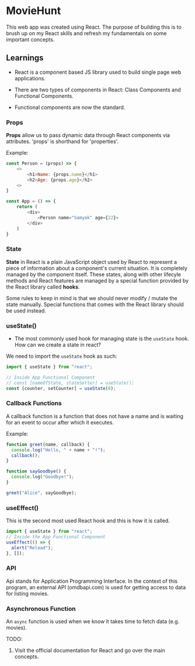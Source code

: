 # MovieHunt

This web app was created using React. The purpose of building this is to brush up on my React skills and refresh my fundamentals on some important concepts.

## Learnings

- React is a component based JS library used to build single page web applications.

- There are two types of components in React: Class Components and Functional Components.

- Functional components are now the standard.

### Props

**Props** allow us to pass dynamic data through React components via attributes. 'props' is shorthand for 'properties'.

Example:

```javascript
const Person = (props) => {
    <>
        <h1>Name: {props.name}</h1>
        <h2>Age: {props.age}</h2>
    <>
}

const App = () => {
    return (
        <div>
            <Person name="Samyak" age={22}>
        </div>
    )
}
```

### State

**State** in React is a plain JavaScript object used by React to represent a piece of information about a component's current situation. It is completely managed by the component itself. These states, along with other lifecyle methods and React features are managed by a special function provided by the React library called **hooks**.

Some rules to keep in mind is that we should never modify / mutate the state manually. Special functions that comes with the React library should be used instead.

### useState()

- The most commonly used hook for managing state is the `useState` hook. How can we create a state in react?

We need to import the `useState` hook as such:

```javascript
import { useState } from "react";

// Inside App Functional Component
// const [nameOfState, stateSetter] = useState();
const [counter, setCounter] = useState(0);
```

### Callback Functions

A callback function is a function that does not have a name and is waiting for an event to occur after which it executes.

Example:

```javascript
function greet(name, callback) {
  console.log("Hello, " + name + "!");
  callback();
}

function sayGoodbye() {
  console.log("Goodbye!");
}

greet("Alice", sayGoodbye);
```

### useEffect()

This is the second most used React hook and this is how it is called.

```javascript
import { useState } from "react";
// Inside the App Functional Component
useEffect(() => {
  alert("Reload");
}, []);
```

### API

Api stands for Application Programming Interface. In the context of this program, an external API (omdbapi.com) is used for getting access to data for listing movies.

### Asynchronous Function

An `async` function is used when we know it takes time to fetch data (e.g. movies).

TODO:

1. Visit the official documentation for React and go over the main concepts.
